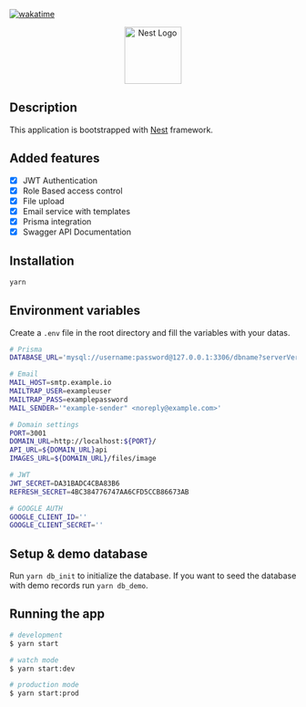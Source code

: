 [![wakatime](https://wakatime.com/badge/github/szentedaniel/restaurant-admin.svg)](https://wakatime.com/badge/github/szentedaniel/restaurant-admin)

<p align="center">
  <a href="http://nestjs.com/" target="blank"><img src="https://nestjs.com/img/logo-small.svg" width="100" alt="Nest Logo" /></a>
</p>

<!---
  <p align="center">A progressive <a href="http://nodejs.org" target="_blank">Node.js</a> framework for building efficient and scalable server-side applications.</p>
    <p align="center">
<a href="https://www.npmjs.com/~nestjscore" target="_blank"><img src="https://img.shields.io/npm/v/@nestjs/core.svg" alt="NPM Version" /></a>
<a href="https://www.npmjs.com/~nestjscore" target="_blank"><img src="https://img.shields.io/npm/l/@nestjs/core.svg" alt="Package License" /></a>
<a href="https://www.npmjs.com/~nestjscore" target="_blank"><img src="https://img.shields.io/npm/dm/@nestjs/common.svg" alt="NPM Downloads" /></a>
<a href="https://circleci.com/gh/nestjs/nest" target="_blank"><img src="https://img.shields.io/circleci/build/github/nestjs/nest/master" alt="CircleCI" /></a>
<a href="https://coveralls.io/github/nestjs/nest?branch=master" target="_blank"><img src="https://coveralls.io/repos/github/nestjs/nest/badge.svg?branch=master#9" alt="Coverage" /></a>
<a href="https://discord.gg/G7Qnnhy" target="_blank"><img src="https://img.shields.io/badge/discord-online-brightgreen.svg" alt="Discord"/></a>
<a href="https://opencollective.com/nest#backer" target="_blank"><img src="https://opencollective.com/nest/backers/badge.svg" alt="Backers on Open Collective" /></a>
<a href="https://opencollective.com/nest#sponsor" target="_blank"><img src="https://opencollective.com/nest/sponsors/badge.svg" alt="Sponsors on Open Collective" /></a>
  <a href="https://paypal.me/kamilmysliwiec" target="_blank"><img src="https://img.shields.io/badge/Donate-PayPal-ff3f59.svg"/></a>
    <a href="https://opencollective.com/nest#sponsor"  target="_blank"><img src="https://img.shields.io/badge/Support%20us-Open%20Collective-41B883.svg" alt="Support us"></a>
  <a href="https://twitter.com/nestframework" target="_blank"><img src="https://img.shields.io/twitter/follow/nestframework.svg?style=social&label=Follow"></a>
</p>
  <!--[![Backers on Open Collective](https://opencollective.com/nest/backers/badge.svg)](https://opencollective.com/nest#backer)
  [![Sponsors on Open Collective](https://opencollective.com/nest/sponsors/badge.svg)](https://opencollective.com/nest#sponsor)-->
## Description

This application is bootstrapped with [Nest](https://github.com/nestjs/nest) framework.

## Added features

- [x] JWT Authentication
- [x] Role Based access control
- [x] File upload
- [x] Email service with templates
- [x] Prisma integration
- [x] Swagger API Documentation

## Installation

```bash
yarn
```

## Environment variables

Create a `.env` file in the root directory and fill the variables with your datas.

```bash
# Prisma
DATABASE_URL='mysql://username:password@127.0.0.1:3306/dbname?serverVersion=5.7'

# Email
MAIL_HOST=smtp.example.io
MAILTRAP_USER=exampleuser
MAILTRAP_PASS=examplepassword
MAIL_SENDER='"example-sender" <noreply@example.com>'

# Domain settings
PORT=3001
DOMAIN_URL=http://localhost:${PORT}/
API_URL=${DOMAIN_URL}api
IMAGES_URL=${DOMAIN_URL}/files/image

# JWT 
JWT_SECRET=DA31BADC4CBA83B6
REFRESH_SECRET=4BC384776747AA6CFD5CCB86673AB

# GOOGLE AUTH
GOOGLE_CLIENT_ID=''
GOOGLE_CLIENT_SECRET=''
```

## Setup & demo database

Run `yarn db_init` to initialize the database. If you want to seed the database with demo records run `yarn db_demo`.

## Running the app

```bash
# development
$ yarn start

# watch mode
$ yarn start:dev

# production mode
$ yarn start:prod
```
